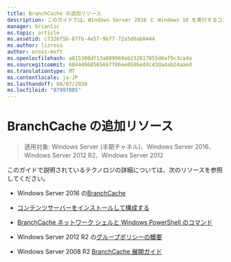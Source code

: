 ```yaml
---
title: BranchCache の追加リソース
description: このガイドでは、Windows Server 2016 と Windows 10 を実行するコンピューターに、ホスト型キャッシュモードで BranchCache を展開する手順について説明します。
manager: brianlic
ms.topic: article
ms.assetid: c7326f5b-87fb-4e57-9b77-72a5d0ab0444
ms.author: lizross
author: eross-msft
ms.openlocfilehash: a815300df13a809969ab232817055d6af9c3ca4a
ms.sourcegitcommit: 68444968565667f86ee0586ed4c43da4ab24aaed
ms.translationtype: MT
ms.contentlocale: ja-JP
ms.lasthandoff: 08/07/2020
ms.locfileid: "87997085"
---
```

# <a name="branchcache-additional-resources"></a>BranchCache の追加リソース

>適用対象: Windows Server (半期チャネル)、Windows Server 2016、Windows Server 2012 R2、Windows Server 2012

このガイドで説明されているテクノロジの詳細については、次のリソースを参照してください。

- Windows Server 2016 の[BranchCache](../../../branchcache/branchcache.md#bkmk_what)

- [コンテンツサーバーをインストールして構成する](../../../branchcache/deploy/install-and-configure-content-servers.md)

- [BranchCache ネットワーク シェルと Windows PowerShell のコマンド](../../../branchcache/branchcache-network-shell-and-windows-powershell-commands.md)

- Windows Server 2012 R2 の[グループポリシーの概要](/previous-versions/windows/it-pro/windows-server-2012-R2-and-2012/hh831791(v=ws.11))

- Windows Server 2008 R2 [BranchCache 展開ガイド](/previous-versions/windows/it-pro/windows-server-2008-R2-and-2008/ee649232(v=ws.10))